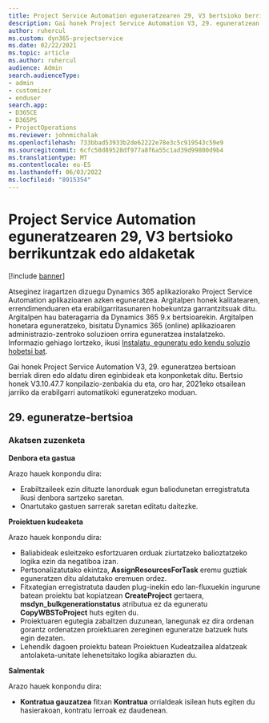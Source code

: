 ```yaml
---
title: Project Service Automation eguneratzearen 29, V3 bertsioko berrikuntzak edo aldaketak
description: Gai honek Project Service Automation V3, 29. eguneratzean erabilgarri dauden eginbideak eta konponketak ditu.
author: ruhercul
ms.custom: dyn365-projectservice
ms.date: 02/22/2021
ms.topic: article
ms.author: ruhercul
audience: Admin
search.audienceType:
- admin
- customizer
- enduser
search.app:
- D365CE
- D365PS
- ProjectOperations
ms.reviewer: johnmichalak
ms.openlocfilehash: 733bbad53933b2de62222e78e3c5c919543c59e9
ms.sourcegitcommit: 6cfc50d89528df977a8f6a55c1ad39d99800d9b4
ms.translationtype: MT
ms.contentlocale: eu-ES
ms.lasthandoff: 06/03/2022
ms.locfileid: "8915354"
---
```

# <a name="whats-new-or-changed-in-project-service-automation-update-release-29-v3"></a>Project Service Automation eguneratzearen 29, V3 bertsioko berrikuntzak edo aldaketak

[!include [banner](../includes/psa-now-project-operations.md)]

Atseginez iragartzen dizuegu Dynamics 365 aplikaziorako Project Service Automation aplikazioaren azken eguneratzea. Argitalpen honek kalitatearen, errendimenduaren eta erabilgarritasunaren hobekuntza garrantzitsuak ditu. Argitalpen hau bateragarria da Dynamics 365 9.x bertsioarekin. Argitalpen honetara eguneratzeko, bisitatu Dynamics 365 (online) aplikazioaren administrazio-zentroko soluzioen orrira eguneratzea instalatzeko. Informazio gehiago lortzeko, ikusi [Instalatu, eguneratu edo kendu soluzio hobetsi bat](/power-platform/admin/install-remove-preferred-solution).

Gai honek Project Service Automation V3, 29. eguneratzea bertsioan berriak diren edo aldatu diren eginbideak eta konponketak ditu. Bertsio honek V3.10.47.7 konpilazio-zenbakia du eta, oro har, 2021eko otsailean jarriko da erabilgarri automatikoki eguneratzeko moduan.

## <a name="update-release-29"></a>29. eguneratze-bertsioa

### <a name="bug-fixes"></a>Akatsen zuzenketa

**Denbora eta gastua**

Arazo hauek konpondu dira:

- Erabiltzaileek ezin dituzte lanorduak egun baliodunetan erregistratuta ikusi denbora sartzeko saretan.
- Onartutako gastuen sarrerak saretan editatu daitezke.

**Proiektuen kudeaketa**

Arazo hauek konpondu dira:

- Baliabideak esleitzeko esfortzuaren orduak ziurtatzeko balioztatzeko logika ezin da negatiboa izan.
- Pertsonalizatutako ekintza, **AssignResourcesForTask** eremu guztiak eguneratzen ditu aldatutako eremuen ordez.
- Fitxategian erregistratuta dauden plug-inekin edo lan-fluxuekin ingurune batean proiektu bat kopiatzean **CreateProject** gertaera, **msdyn_bulkgenerationstatus** atributua ez da eguneratu **CopyWBSToProject** huts egiten du.
- Proiektuaren egutegia zabaltzen duzunean, lanegunak ez dira ordenan gorantz ordenatzen proiektuaren zereginen eguneratze batzuek huts egin dezaten.
- Lehendik dagoen proiektu batean Proiektuen Kudeatzailea aldatzeak antolaketa-unitate lehenetsitako logika abiarazten du.

**Salmentak**

Arazo hauek konpondu dira:

- **Kontratua gauzatzea** fitxan **Kontratua** orrialdeak isilean huts egiten du hasierakoan, kontratu lerroak ez daudenean.
